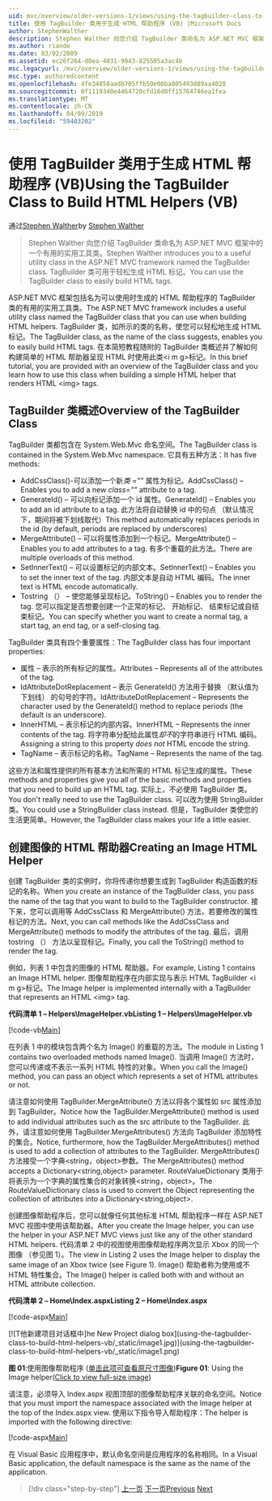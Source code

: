 ```yaml
---
uid: mvc/overview/older-versions-1/views/using-the-tagbuilder-class-to-build-html-helpers-vb
title: 使用 TagBuilder 类用于生成 HTML 帮助程序 (VB) |Microsoft Docs
author: StephenWalther
description: Stephen Walther 向您介绍 TagBuilder 类命名为 ASP.NET MVC 框架中的一个有用的实用工具类。 可以轻松地使用到的 TagBuilder 类...
ms.author: riande
ms.date: 03/02/2009
ms.assetid: ec26f264-d0ea-4031-9943-825505a3ac4b
msc.legacyurl: /mvc/overview/older-versions-1/views/using-the-tagbuilder-class-to-build-html-helpers-vb
msc.type: authoredcontent
ms.openlocfilehash: 4fe34858aadb705ffb59e06ba805493d89aa4028
ms.sourcegitcommit: 0f1119340e4464720cfd16d0ff15764746ea1fea
ms.translationtype: MT
ms.contentlocale: zh-CN
ms.lasthandoff: 04/09/2019
ms.locfileid: "59403202"
---
```

# <a name="using-the-tagbuilder-class-to-build-html-helpers-vb"></a><span data-ttu-id="25f03-104">使用 TagBuilder 类用于生成 HTML 帮助程序 (VB)</span><span class="sxs-lookup"><span data-stu-id="25f03-104">Using the TagBuilder Class to Build HTML Helpers (VB)</span></span>

<span data-ttu-id="25f03-105">通过[Stephen Walther](https://github.com/StephenWalther)</span><span class="sxs-lookup"><span data-stu-id="25f03-105">by [Stephen Walther](https://github.com/StephenWalther)</span></span>

> <span data-ttu-id="25f03-106">Stephen Walther 向您介绍 TagBuilder 类命名为 ASP.NET MVC 框架中的一个有用的实用工具类。</span><span class="sxs-lookup"><span data-stu-id="25f03-106">Stephen Walther introduces you to a useful utility class in the ASP.NET MVC framework named the TagBuilder class.</span></span> <span data-ttu-id="25f03-107">TagBuilder 类可用于轻松生成 HTML 标记。</span><span class="sxs-lookup"><span data-stu-id="25f03-107">You can use the TagBuilder class to easily build HTML tags.</span></span>


<span data-ttu-id="25f03-108">ASP.NET MVC 框架包括名为可以使用时生成的 HTML 帮助程序的 TagBuilder 类的有用的实用工具类。</span><span class="sxs-lookup"><span data-stu-id="25f03-108">The ASP.NET MVC framework includes a useful utility class named the TagBuilder class that you can use when building HTML helpers.</span></span> <span data-ttu-id="25f03-109">TagBuilder 类，如所示的类的名称，使您可以轻松地生成 HTML 标记。</span><span class="sxs-lookup"><span data-stu-id="25f03-109">The TagBuilder class, as the name of the class suggests, enables you to easily build HTML tags.</span></span> <span data-ttu-id="25f03-110">在本简短教程随附的 TagBuilder 类概述并了解如何构建简单的 HTML 帮助器呈现 HTML 时使用此类&lt;i m g&gt;标记。</span><span class="sxs-lookup"><span data-stu-id="25f03-110">In this brief tutorial, you are provided with an overview of the TagBuilder class and you learn how to use this class when building a simple HTML helper that renders HTML &lt;img&gt; tags.</span></span>

## <a name="overview-of-the-tagbuilder-class"></a><span data-ttu-id="25f03-111">TagBuilder 类概述</span><span class="sxs-lookup"><span data-stu-id="25f03-111">Overview of the TagBuilder Class</span></span>

<span data-ttu-id="25f03-112">TagBuilder 类都包含在 System.Web.Mvc 命名空间。</span><span class="sxs-lookup"><span data-stu-id="25f03-112">The TagBuilder class is contained in the System.Web.Mvc namespace.</span></span> <span data-ttu-id="25f03-113">它具有五种方法：</span><span class="sxs-lookup"><span data-stu-id="25f03-113">It has five methods:</span></span>

- <span data-ttu-id="25f03-114">AddCssClass()-可以添加一个新*类 =""* 属性为标记。</span><span class="sxs-lookup"><span data-stu-id="25f03-114">AddCssClass() – Enables you to add a new *class=""* attribute to a tag.</span></span>
- <span data-ttu-id="25f03-115">GenerateId() – 可以向标记添加一个 id 属性。</span><span class="sxs-lookup"><span data-stu-id="25f03-115">GenerateId() – Enables you to add an id attribute to a tag.</span></span> <span data-ttu-id="25f03-116">此方法将自动替换 id 中的句点 （默认情况下，期间将被下划线取代）</span><span class="sxs-lookup"><span data-stu-id="25f03-116">This method automatically replaces periods in the id (by default, periods are replaced by underscores)</span></span>
- <span data-ttu-id="25f03-117">MergeAttribute() – 可以将属性添加到一个标记。</span><span class="sxs-lookup"><span data-stu-id="25f03-117">MergeAttribute() – Enables you to add attributes to a tag.</span></span> <span data-ttu-id="25f03-118">有多个重载的此方法。</span><span class="sxs-lookup"><span data-stu-id="25f03-118">There are multiple overloads of this method.</span></span>
- <span data-ttu-id="25f03-119">SetInnerText() – 可以设置标记的内部文本。</span><span class="sxs-lookup"><span data-stu-id="25f03-119">SetInnerText() – Enables you to set the inner text of the tag.</span></span> <span data-ttu-id="25f03-120">内部文本是自动 HTML 编码。</span><span class="sxs-lookup"><span data-stu-id="25f03-120">The inner text is HTML encode automatically.</span></span>
- <span data-ttu-id="25f03-121">Tostring （） – 使您能够呈现标记。</span><span class="sxs-lookup"><span data-stu-id="25f03-121">ToString() – Enables you to render the tag.</span></span> <span data-ttu-id="25f03-122">您可以指定是否想要创建一个正常的标记、 开始标记、 结束标记或自结束标记。</span><span class="sxs-lookup"><span data-stu-id="25f03-122">You can specify whether you want to create a normal tag, a start tag, an end tag, or a self-closing tag.</span></span>
  

<span data-ttu-id="25f03-123">TagBuilder 类具有四个重要属性：</span><span class="sxs-lookup"><span data-stu-id="25f03-123">The TagBuilder class has four important properties:</span></span>

- <span data-ttu-id="25f03-124">属性 – 表示的所有标记的属性。</span><span class="sxs-lookup"><span data-stu-id="25f03-124">Attributes – Represents all of the attributes of the tag.</span></span>
- <span data-ttu-id="25f03-125">IdAttributeDotReplacement – 表示 GenerateId() 方法用于替换 （默认值为下划线） 的句号的字符。</span><span class="sxs-lookup"><span data-stu-id="25f03-125">IdAttributeDotReplacement – Represents the character used by the GenerateId() method to replace periods (the default is an underscore).</span></span>
- <span data-ttu-id="25f03-126">InnerHTML – 表示标记的内部内容。</span><span class="sxs-lookup"><span data-stu-id="25f03-126">InnerHTML – Represents the inner contents of the tag.</span></span> <span data-ttu-id="25f03-127">将字符串分配给此属性*却不*的字符串进行 HTML 编码。</span><span class="sxs-lookup"><span data-stu-id="25f03-127">Assigning a string to this property *does not* HTML encode the string.</span></span>
- <span data-ttu-id="25f03-128">TagName – 表示标记的名称。</span><span class="sxs-lookup"><span data-stu-id="25f03-128">TagName – Represents the name of the tag.</span></span>

<span data-ttu-id="25f03-129">这些方法和属性提供的所有基本方法和所需的 HTML 标记生成的属性。</span><span class="sxs-lookup"><span data-stu-id="25f03-129">These methods and properties give you all of the basic methods and properties that you need to build up an HTML tag.</span></span> <span data-ttu-id="25f03-130">实际上，不必使用 TagBuilder 类。</span><span class="sxs-lookup"><span data-stu-id="25f03-130">You don't really need to use the TagBuilder class.</span></span> <span data-ttu-id="25f03-131">可以改为使用 StringBuilder 类。</span><span class="sxs-lookup"><span data-stu-id="25f03-131">You could use a StringBuilder class instead.</span></span> <span data-ttu-id="25f03-132">但是，TagBuilder 类使您的生活更简单。</span><span class="sxs-lookup"><span data-stu-id="25f03-132">However, the TagBuilder class makes your life a little easier.</span></span>

## <a name="creating-an-image-html-helper"></a><span data-ttu-id="25f03-133">创建图像的 HTML 帮助器</span><span class="sxs-lookup"><span data-stu-id="25f03-133">Creating an Image HTML Helper</span></span>

<span data-ttu-id="25f03-134">创建 TagBuilder 类的实例时，你将传递你想要生成到 TagBuilder 构造函数的标记的名称。</span><span class="sxs-lookup"><span data-stu-id="25f03-134">When you create an instance of the TagBuilder class, you pass the name of the tag that you want to build to the TagBuilder constructor.</span></span> <span data-ttu-id="25f03-135">接下来，您可以调用等 AddCssClass 和 MergeAttribute() 方法，若要修改的属性标记的方法。</span><span class="sxs-lookup"><span data-stu-id="25f03-135">Next, you can call methods like the AddCssClass and MergeAttribute() methods to modify the attributes of the tag.</span></span> <span data-ttu-id="25f03-136">最后，调用 tostring （） 方法以呈现标记。</span><span class="sxs-lookup"><span data-stu-id="25f03-136">Finally, you call the ToString() method to render the tag.</span></span>

<span data-ttu-id="25f03-137">例如，列表 1 中包含的图像的 HTML 帮助器。</span><span class="sxs-lookup"><span data-stu-id="25f03-137">For example, Listing 1 contains an Image HTML helper.</span></span> <span data-ttu-id="25f03-138">图像帮助程序在内部实现与表示 HTML TagBuilder &lt;i m g&gt;标记。</span><span class="sxs-lookup"><span data-stu-id="25f03-138">The Image helper is implemented internally with a TagBuilder that represents an HTML &lt;img&gt; tag.</span></span>

**<span data-ttu-id="25f03-139">代码清单 1 – Helpers\ImageHelper.vb</span><span class="sxs-lookup"><span data-stu-id="25f03-139">Listing 1 – Helpers\ImageHelper.vb</span></span>**

[!code-vb[Main](using-the-tagbuilder-class-to-build-html-helpers-vb/samples/sample1.vb)]

<span data-ttu-id="25f03-140">在列表 1 中的模块包含两个名为 Image() 的重载的方法。</span><span class="sxs-lookup"><span data-stu-id="25f03-140">The module in Listing 1 contains two overloaded methods named Image().</span></span> <span data-ttu-id="25f03-141">当调用 Image() 方法时，您可以传递或不表示一系列 HTML 特性的对象。</span><span class="sxs-lookup"><span data-stu-id="25f03-141">When you call the Image() method, you can pass an object which represents a set of HTML attributes or not.</span></span>

<span data-ttu-id="25f03-142">请注意如何使用 TagBuilder.MergeAttribute() 方法以将各个属性如 src 属性添加到 TagBuilder。</span><span class="sxs-lookup"><span data-stu-id="25f03-142">Notice how the TagBuilder.MergeAttribute() method is used to add individual attributes such as the src attribute to the TagBuilder.</span></span> <span data-ttu-id="25f03-143">此外，请注意如何使用 TagBuilder.MergeAttributes() 方法向 TagBuilder 添加特性的集合。</span><span class="sxs-lookup"><span data-stu-id="25f03-143">Notice, furthermore, how the TagBuilder.MergeAttributes() method is used to add a collection of attributes to the TagBuilder.</span></span> <span data-ttu-id="25f03-144">MergeAttributes() 方法接受一个字典&lt;string，object&gt;参数。</span><span class="sxs-lookup"><span data-stu-id="25f03-144">The MergeAttributes() method accepts a Dictionary&lt;string,object&gt; parameter.</span></span> <span data-ttu-id="25f03-145">RouteValueDictionary 类用于将表示为一个字典的属性集合的对象转换&lt;string，object&gt;。</span><span class="sxs-lookup"><span data-stu-id="25f03-145">The RouteValueDictionary class is used to convert the Object representing the collection of attributes into a Dictionary&lt;string,object&gt;.</span></span>

<span data-ttu-id="25f03-146">创建图像帮助程序后，您可以就像任何其他标准 HTML 帮助程序一样在 ASP.NET MVC 视图中使用该帮助器。</span><span class="sxs-lookup"><span data-stu-id="25f03-146">After you create the Image helper, you can use the helper in your ASP.NET MVC views just like any of the other standard HTML helpers.</span></span> <span data-ttu-id="25f03-147">代码清单 2 中的视图使用图像帮助程序两次显示 Xbox 的同一个图像 （参见图 1）。</span><span class="sxs-lookup"><span data-stu-id="25f03-147">The view in Listing 2 uses the Image helper to display the same image of an Xbox twice (see Figure 1).</span></span> <span data-ttu-id="25f03-148">Image() 帮助者称为使用或不 HTML 特性集合。</span><span class="sxs-lookup"><span data-stu-id="25f03-148">The Image() helper is called both with and without an HTML attribute collection.</span></span>

**<span data-ttu-id="25f03-149">代码清单 2 – Home\Index.aspx</span><span class="sxs-lookup"><span data-stu-id="25f03-149">Listing 2 – Home\Index.aspx</span></span>**

[!code-aspx[Main](using-the-tagbuilder-class-to-build-html-helpers-vb/samples/sample2.aspx)]


[![T<span data-ttu-id="25f03-150">他新建项目对话框中]</span><span class="sxs-lookup"><span data-stu-id="25f03-150">he New Project dialog box]</span></span>(using-the-tagbuilder-class-to-build-html-helpers-vb/_static/image1.jpg)](using-the-tagbuilder-class-to-build-html-helpers-vb/_static/image1.png)

<span data-ttu-id="25f03-151">**图 01**:使用图像帮助程序 ([单击此项可查看原尺寸图像](using-the-tagbuilder-class-to-build-html-helpers-vb/_static/image2.png))</span><span class="sxs-lookup"><span data-stu-id="25f03-151">**Figure 01**: Using the Image helper([Click to view full-size image](using-the-tagbuilder-class-to-build-html-helpers-vb/_static/image2.png))</span></span>


<span data-ttu-id="25f03-152">请注意，必须导入 Index.aspx 视图顶部的图像帮助程序关联的命名空间。</span><span class="sxs-lookup"><span data-stu-id="25f03-152">Notice that you must import the namespace associated with the Image helper at the top of the Index.aspx view.</span></span> <span data-ttu-id="25f03-153">使用以下指令导入帮助程序：</span><span class="sxs-lookup"><span data-stu-id="25f03-153">The helper is imported with the following directive:</span></span>

[!code-aspx[Main](using-the-tagbuilder-class-to-build-html-helpers-vb/samples/sample3.aspx)]

<span data-ttu-id="25f03-154">在 Visual Basic 应用程序中，默认命名空间是应用程序的名称相同。</span><span class="sxs-lookup"><span data-stu-id="25f03-154">In a Visual Basic application, the default namespace is the same as the name of the application.</span></span>

> [!div class="step-by-step"]
> <span data-ttu-id="25f03-155">[上一页](creating-custom-html-helpers-vb.md)
> [下一页](creating-page-layouts-with-view-master-pages-vb.md)</span><span class="sxs-lookup"><span data-stu-id="25f03-155">[Previous](creating-custom-html-helpers-vb.md)
[Next](creating-page-layouts-with-view-master-pages-vb.md)</span></span>
